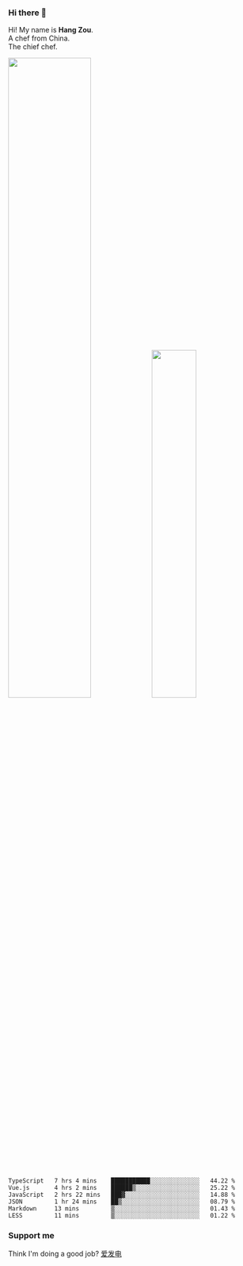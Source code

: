 ### Hi there 👋

Hi! My name is **Hang Zou**.  
A chef from China.  
The chief chef.

<img align="" width="57.5%" src="https://github-readme-stats.vercel.app/api?username=zouhangwithsweet&hide_title=true&hide_border=true&show_icons=true&include_all_commits=true&line_height=21" /><img align="" width="42.4%" src="https://github-readme-stats.vercel.app/api/top-langs/?username=zouhangwithsweet&hide_title=true&hide_border=true&layout=compact" />

<!--START_SECTION:waka-->

```text
TypeScript   7 hrs 4 mins    ███████████░░░░░░░░░░░░░░   44.22 %
Vue.js       4 hrs 2 mins    ██████▒░░░░░░░░░░░░░░░░░░   25.22 %
JavaScript   2 hrs 22 mins   ███▓░░░░░░░░░░░░░░░░░░░░░   14.88 %
JSON         1 hr 24 mins    ██▒░░░░░░░░░░░░░░░░░░░░░░   08.79 %
Markdown     13 mins         ▒░░░░░░░░░░░░░░░░░░░░░░░░   01.43 %
LESS         11 mins         ▒░░░░░░░░░░░░░░░░░░░░░░░░   01.22 %
```

<!--END_SECTION:waka-->

### Support me

Think I'm doing a good job? [爱发电](https://afdian.net/@zouhangsweet)
